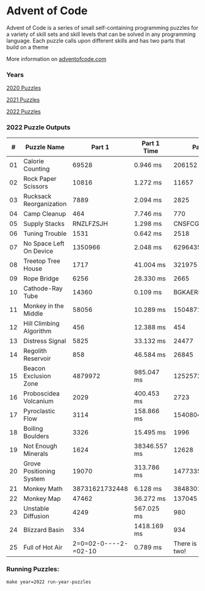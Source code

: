 <p><img alt="" src="https://img.shields.io/badge/day%20-26-red" /> <img alt="" src="https://img.shields.io/badge/days%20completed-25-important" /> <img alt="" src="https://img.shields.io/badge/stars%20-50-success" /></p>
<h1>Advent of Code</h1>
<p>Advent of Code is a series of small self-containing programming puzzles for a variety of skill sets and skill levels that can be solved in any programming language. Each puzzle calls upon different skills and has two parts that build on a theme</p>
<p>More information on <a href="http://adventofcode.com/">adventofcode.com</a></p>
<h3>Years</h3>
<p><a href="./src/years/2020">2020 Puzzles</a>&nbsp;&nbsp;&nbsp;<img alt="" src="https://img.shields.io/badge/days%20completed-25-informational"/> <img alt="" src="https://img.shields.io/badge/stars%20-50-informational" /></p>
<p><a href="./src/years/2021">2021 Puzzles</a>&nbsp;&nbsp;&nbsp;<img alt="" src="https://img.shields.io/badge/days%20completed-25-informational"/> <img alt="" src="https://img.shields.io/badge/stars%20-50-informational" /></p>
<p><a href="./src/years/2022">2022 Puzzles</a>&nbsp;&nbsp;&nbsp;<img alt="" src="https://img.shields.io/badge/days%20completed-25-informational"/> <img alt="" src="https://img.shields.io/badge/stars%20-50-informational" /></p>
<h3>2022 Puzzle Outputs</h3>
<table>

<thead>

<tr><th>#  </th><th>Puzzle Name             </th><th>Part 1              </th><th>Part 1 Time  </th><th>Part 2               </th><th>Part 2 Time  </th><th>Tests  </th><th>Tests Time   </th></tr>

</thead>

<tbody>

<tr><td>01 </td><td>Calorie Counting        </td><td>69528               </td><td>0.946 ms     </td><td>206152               </td><td>0.945 ms     </td><td>2      </td><td>2.090 ms     </td></tr>

<tr><td>02 </td><td>Rock Paper Scissors     </td><td>10816               </td><td>1.272 ms     </td><td>11657                </td><td>1.847 ms     </td><td>2      </td><td>4.070 ms     </td></tr>

<tr><td>03 </td><td>Rucksack Reorganization </td><td>7889                </td><td>2.094 ms     </td><td>2825                 </td><td>2.424 ms     </td><td>2      </td><td>4.378 ms     </td></tr>

<tr><td>04 </td><td>Camp Cleanup            </td><td>464                 </td><td>7.746 ms     </td><td>770                  </td><td>8.586 ms     </td><td>2      </td><td>29.443 ms    </td></tr>

<tr><td>05 </td><td>Supply Stacks           </td><td>RNZLFZSJH           </td><td>1.298 ms     </td><td>CNSFCGJSM            </td><td>1.281 ms     </td><td>2      </td><td>2.882 ms     </td></tr>

<tr><td>06 </td><td>Tuning Trouble          </td><td>1531                </td><td>0.642 ms     </td><td>2518                 </td><td>1.947 ms     </td><td>6      </td><td>2.618 ms     </td></tr>

<tr><td>07 </td><td>No Space Left On Device </td><td>1350966             </td><td>2.048 ms     </td><td>6296435              </td><td>2.065 ms     </td><td>2      </td><td>4.294 ms     </td></tr>

<tr><td>08 </td><td>Treetop Tree House      </td><td>1717                </td><td>41.004 ms    </td><td>321975               </td><td>46.256 ms    </td><td>2      </td><td>104.303 ms   </td></tr>

<tr><td>09 </td><td>Rope Bridge             </td><td>6256                </td><td>28.330 ms    </td><td>2665                 </td><td>104.096 ms   </td><td>3      </td><td>169.720 ms   </td></tr>

<tr><td>10 </td><td>Cathode-Ray Tube        </td><td>14360               </td><td>0.109 ms     </td><td>BGKAEREZ             </td><td>0.074 ms     </td><td>2      </td><td>0.314 ms     </td></tr>

<tr><td>11 </td><td>Monkey in the Middle    </td><td>58056               </td><td>10.289 ms    </td><td>15048718170          </td><td>5612.750 ms  </td><td>2      </td><td>7486.833 ms  </td></tr>

<tr><td>12 </td><td>Hill Climbing Algorithm </td><td>456                 </td><td>12.388 ms    </td><td>454                  </td><td>2205.034 ms  </td><td>2      </td><td>2096.205 ms  </td></tr>

<tr><td>13 </td><td>Distress Signal         </td><td>5825                </td><td>33.132 ms    </td><td>24477                </td><td>28.614 ms    </td><td>2      </td><td>54.522 ms    </td></tr>

<tr><td>14 </td><td>Regolith Reservoir      </td><td>858                 </td><td>46.584 ms    </td><td>26845                </td><td>1468.928 ms  </td><td>2      </td><td>1719.681 ms  </td></tr>

<tr><td>15 </td><td>Beacon Exclusion Zone   </td><td>4879972             </td><td>985.047 ms   </td><td>12525726647448       </td><td>107.899 ms   </td><td>2      </td><td>1951.472 ms  </td></tr>

<tr><td>16 </td><td>Proboscidea Volcanium   </td><td>2029                </td><td>400.453 ms   </td><td>2723                 </td><td>277280.351 ms</td><td>2      </td><td>264018.851 ms</td></tr>

<tr><td>17 </td><td>Pyroclastic Flow        </td><td>3114                </td><td>158.866 ms   </td><td>1540804597682        </td><td>212.318 ms   </td><td>2      </td><td>455.010 ms   </td></tr>

<tr><td>18 </td><td>Boiling Boulders        </td><td>3326                </td><td>15.495 ms    </td><td>1996                 </td><td>168.274 ms   </td><td>2      </td><td>108.581 ms   </td></tr>

<tr><td>19 </td><td>Not Enough Minerals     </td><td>1624                </td><td>38346.557 ms </td><td>12628                </td><td>65952.317 ms </td><td>2      </td><td>243700.334 ms</td></tr>

<tr><td>20 </td><td>Grove Positioning System</td><td>19070               </td><td>313.786 ms   </td><td>14773357352059       </td><td>5584.592 ms  </td><td>2      </td><td>5896.364 ms  </td></tr>

<tr><td>21 </td><td>Monkey Math             </td><td>38731621732448      </td><td>6.128 ms     </td><td>3848301405790        </td><td>25.260 ms    </td><td>2      </td><td>52.293 ms    </td></tr>

<tr><td>22 </td><td>Monkey Map              </td><td>47462               </td><td>36.272 ms    </td><td>137045               </td><td>153.946 ms   </td><td>2      </td><td>207.919 ms   </td></tr>

<tr><td>23 </td><td>Unstable Diffusion      </td><td>4249                </td><td>567.025 ms   </td><td>980                  </td><td>31566.906 ms </td><td>3      </td><td>36143.973 ms </td></tr>

<tr><td>24 </td><td>Blizzard Basin          </td><td>334                 </td><td>1418.169 ms  </td><td>934                  </td><td>3987.176 ms  </td><td>3      </td><td>5418.841 ms  </td></tr>

<tr><td>25 </td><td>Full of Hot Air         </td><td>2=0=02-0----2-=02-10</td><td>0.789 ms     </td><td>There is no part two!</td><td>0.060 ms     </td><td>2      </td><td>0.513 ms     </td></tr>

</tbody>

</table>

<h3>Running Puzzles:</h3>
<p><code>make year=2022 run-year-puzzles</code></p>